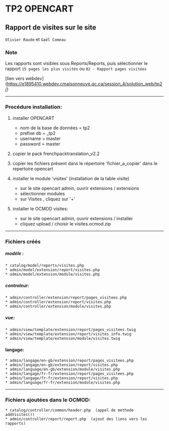 # TP2 OPENCART
## Rapport de visites sur le site

`Olivier Raude` et `Gaël Comeau`

### Note
Les rapports sont visibles sous Reports/Reports, puis sélectionner le rapport `15 pages les plus visités` ou `02 - Rapport pages visitées`

[lien vers webdev] (https://e1895410.webdev.cmaisonneuve.qc.ca/session_4/solution_web/tp2/)

___

### Procédure installation:

1. installer OPENCART
    * nom de la base de données = tp2 
    * prefixe db = _tp2
    * username = master
    * password = master
    
2. copier le pack frenchpacktranslation_v2.2

3. copier les fichiers présent dans le répertoire 'fichier_a_copier' dans le repertoire opencart

4. installer le module 'visites' (installation de la table visite)
   * sur le site opencart admin, ouvrir extensions / extensions
   * sélectionner modules
   * sur Visites , cliquez sur '+'
   
5. installer le OCMOD visites:
   * sur le site opencart admin, ouvrir extensions / installer
   * cliquez upload / choisir le visites.ocmod.zip

___
   
### Fichiers créés

##### modèle : 
    * catalog/model/reports/visites.php
    * admin/model/extension/report/visites.php
    * admin/model/extension/module/visites.php
    
##### controleur:
    * admin/controller/extension/report/pages_visitees.php
    * admin/controller/extension/report/visites.php
    * admin/controller/extension/module/visites.php
    
##### vue:
    * admin/view/template/extension/report/pages_visitees.twig
    * admin/view/template/extension/report/visites_info.twig
    * admin/view/template/extension/module/visites.twig
    
#### langage:
    * admin/langage/en-gb/extension/report/pages_visitees.php
    * admin/langage/en-gb/extension/report/visites.php
    * admin/language/en-gb/extension/module/visites.php
    * admin/langage/fr-fr/extension/report/pages_visitees.php   
    * admin/langage/fr-fr/extension/report/visites.php
    * admin/language/fr-fr/extension/module/visites.php
___

### Fichiers ajoutées dans le OCMOD:    
    * catalog/controller/common/header.php  (appel de methode addVisites())
    * admin/controller/report/report.php  (ajout des liens vers les rapports)
